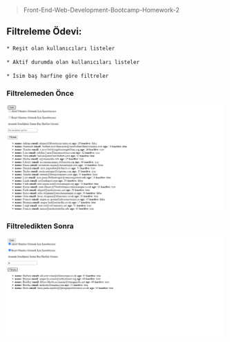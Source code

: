 > Front-End-Web-Development-Bootcamp-Homework-2

## Filtreleme Ödevi:

    * Reşit olan kullanıcıları listeler

    * Aktif durumda olan kullanıcıları listeler

    * İsim baş harfine göre filtreler

### Filtrelemeden Önce

![Resim](getir.png)

### Filtreledikten Sonra

![Resim](getir2.png)

